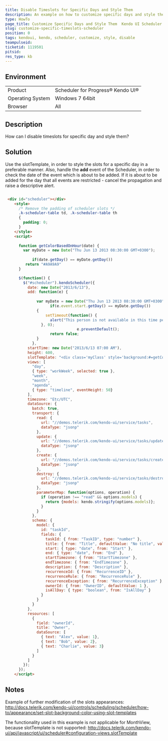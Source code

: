 ```yaml
---
title: Disable Timeslots for Specific Days and Style Them
description: An example on how to customize specific days and style them
type: HowTo
page_title: Customize Specific Days and Style Them  Kendo UI Scheduler
slug: customize-specific-timeslots-scheduler
position: 0
tags: kendoui, kendo, scheduler, customize, style, disable
teampulseid:
ticketid: 1119501
pitsid:
res_type: kb
---
```


## Environment
<table>
 <tr>
  <td>Product</td>
  <td>Scheduler for Progress® Kendo UI®</td>
 </tr>
 <tr>
  <td>Operating System</td>
  <td>Windows 7 64bit</td>
 </tr>
 <tr>
  <td>Browser</td>
  <td>All</td>
 </tr>
</table>


## Description

 How can I disable timeslots for specific day and style them?

## Solution

Use the slotTemplate, in order to style the slots for a specific day in a preferable manner. Also, handle the **add** event of the Scheduler, in order to check the date of the event which is about to be added. If it is about to be added for the day that all events are restricted - cancel the propagation and raise a descriptive alert.

```html 

 <div id="scheduler"></div>
    <style>
      /* Remove the padding of scheduler slots */
      .k-scheduler-table td, .k-scheduler-table th
      {
        padding: 0;
      }
    </style>
    <script>
     
      function getColorBasedOnHour(date) {
        var myDate = new Date("Thu Jun 13 2013 08:30:00 GMT+0300");      
     
  			if(date.getDay() == myDate.getDay())
       	 return "#A9A9A9"
      }

      $(function() {
        $("#scheduler").kendoScheduler({
          date: new Date("2013/6/13"),
          add: function(e) {
            	
              var myDate = new Date("Thu Jun 13 2013 08:30:00 GMT+0300");   
         			if(e.event.start.getDay() == myDate.getDay())
              {
                  setTimeout(function() {
                    alert("This person is not available in this time period.");
                }, 0);
								e.preventDefault();
            		return false;
              }
        	},
          startTime: new Date("2013/6/13 07:00 AM"),
          height: 600,
          slotTemplate: "<div class='myClass' style='background:#=getColorBasedOnHour(date)#; height: 100%;width: 100%;'></div>",
          views: [
            "day",
            { type: "workWeek", selected: true },
            "week",
            "month",
            "agenda",
            { type: "timeline", eventHeight: 50}
          ],
          timezone: "Etc/UTC",
          dataSource: {
            batch: true,
            transport: {
              read: {
                url: "//demos.telerik.com/kendo-ui/service/tasks",
                dataType: "jsonp"
              },
              update: {
                url: "//demos.telerik.com/kendo-ui/service/tasks/update",
                dataType: "jsonp"
              },
              create: {
                url: "//demos.telerik.com/kendo-ui/service/tasks/create",
                dataType: "jsonp"
              },
              destroy: {
                url: "//demos.telerik.com/kendo-ui/service/tasks/destroy",
                dataType: "jsonp"
              },
              parameterMap: function(options, operation) {
                if (operation !== "read" && options.models) {
                  return {models: kendo.stringify(options.models)};
                }
              }
            },
            schema: {
              model: {
                id: "taskId",
                fields: {
                  taskId: { from: "TaskID", type: "number" },
                  title: { from: "Title", defaultValue: "No title", validation: { required: true } },
                  start: { type: "date", from: "Start" },
                  end: { type: "date", from: "End" },
                  startTimezone: { from: "StartTimezone" },
                  endTimezone: { from: "EndTimezone" },
                  description: { from: "Description" },
                  recurrenceId: { from: "RecurrenceID" },
                  recurrenceRule: { from: "RecurrenceRule" },
                  recurrenceException: { from: "RecurrenceException" },
                  ownerId: { from: "OwnerID", defaultValue: 1 },
                  isAllDay: { type: "boolean", from: "IsAllDay" }
                }
              }
            }
          },
          resources: [
            {
              field: "ownerId",
              title: "Owner",
              dataSource: [
                { text: "Alex", value: 1},
                { text: "Bob", value: 2},
                { text: "Charlie", value: 3}
              ]
            }
          ]
        });
      });
    </script>

```

## Notes
Example of further modification of the slots appearances: http://docs.telerik.com/kendo-ui/controls/scheduling/scheduler/how-to/appearance/set-slot-background-color-using-slot-templates

The functionality used in this example is not applicable for MonthView, because slotTemplate is not supported:
http://docs.telerik.com/kendo-ui/api/javascript/ui/scheduler#configuration-views.slotTemplate